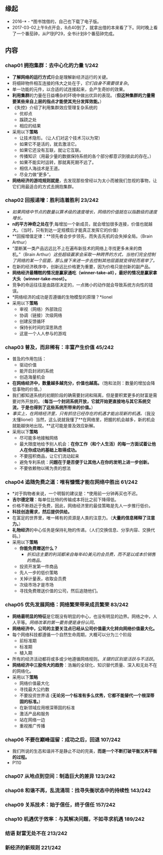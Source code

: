 ##  缘起
+ 2016-* - *图书馆借的，自己也下载了电子版。
+ 2017-03-02上午9点开会，8点40到了，就拿出借的本来看了下。同时晚上看了一个番茄钟，从P1到P29，全书计划8个番茄钟完成。

##  内容
###  chap01 拥抱集群：去中心化的力量  1/242
+ **了解网络的运行方式**将会是理解新经济运行的关键。
+ 将细碎物件相互连接的伟大之处在于，*它们自身不需要很复杂*。
+ 单一功能的元件，以合适的试连接起来，会产生奇妙的效果。
+ **利用集群**的力量在日益嘈杂的环境中做出优异的表现。（**但这种集群的力量需要某些来自上层的指点才能使其充分发挥效能。**）
+ 《失控》介绍了利用集群效应管理复杂系统的
	+ 优却点
	+ 蹊跷之处
	+ 相应的结果 
+ 采用以下**策略**
	+ 让技术隐形。（让人们对这个技术习以为常）
	+ 如果它不是活的，就去激活它。
	+ 如果它还没有互联，就让它互联。
	+ 传播知识（用最少量的数据保持系统的各个部分都意识到彼此的存在。）
	+ 如果不能实时运转，那就离死期不远了。
	+ 相信人海战术是王道。
	+ 尽全力做“更多”。
+ **网络经济的游戏规则就是**，去发现那些曾经以为太小而被我们忽视的事物，让它们用最适合的方式去拥抱集群。

###  chap02 回报递增：胜利连着胜利 23/242
+ *如果网络中节点的数量以算术级的速度增长，网络的价值就在以指数级的速度增长。*
+ **n的平方神奇之处在于**,每增加一个新成员，就会增加很多连接，价值也就越大。（当时，只有到达一定规模后才能真正发挥它的价值）
+ **回报增值定律：**领先者会步步领先，而失去先机的会失掉全局。（Brain Arthur）
+ “垄断某一类产品远远比不上在遍布新技术的网络上寻找更多未来的商机。”（Brain Arthur）*这些超级赢家会采取一种跨界的方式，当他们完全控制了网络的某一个层面，那么接下来进一步去控制其他层面就变得轻而易举了。*
+ 在新的经济秩序中，创新远比价格更为重要，因为价格只是创新的副产品。
+ **网络经济最糟糕的情况是赢家通吃（winner-take-all），最好的情况是赢家拿大头（winner-take-most）。**
+ 竞争的命运往往是由路径决定的，一点微小的动作就会导致系统方向性的错误。
+ *网络经济的成功是否遵循的生物模型的原理？*lionel
+ 采用以下**策略**
	+ 审视（网络）外部效应
	+ 协调（链接）次级网络 
	+ 创建反馈循环
	+ 保持长时间的深思熟虑
	+ 这是一个人人参与的游戏

###  chap03 普及，而非稀有：丰富产生价值 45/242
+ 普及的作用包括：
	+ 驱动价值
	+ 能开启封闭的系统
	+ 创造海量机会
+ **在网络经济中，数量越多越充分，价值也越高。**（饱和法则：数量的增加会降低事物的价值。） 
+ 我们都知道系统的初期阶段的确需要封闭和隔离，但是要积累更多的财富是需要对外开放的。（**每当一个封闭系统开放，它就开始更直接地与其它系统交流，于是也得到了这些系统所带来的价值。**）
+ *事实上，在网络经济里，只有抓住已经存在的机遇才能出现新的机遇。*（我没太懂lionel）当然，这么说就我懂了**在网络里，把握的机会越多，新的机会就能越快地出现。**这可能是普及效应新解。
+ 采用以下**策略**
	+ 尽可能多地接触网络
	+ 最大限度地给予别人机会：**在你工作（和个人生活）的每一方面试着让他人在你成功的基础上取得成功。**
	+ 不要囤积商品，让它们流动起来
	+ 避免专利系统：**问题在于是否便于让其他人在你的发明上进一步创新。**
	+ 不要依赖物以稀为贵的想法

###  chap04 追随免费之道：唯有慷慨才能在网络中胜出 61/242
+ *对于购物者来说，一个明智的建议是：*使用前一分钟再买也不迟。
+ **吉尔德定理**：每单位比特的传输成本将比之前下降得低。
+ 价格不断趋近于免费，因此，网络经济里的最佳策略是先人一步推行低价。
+ **科技创造需求，然后提供供给。**
+ 在富足的世界里，唯一稀有的资源是人类的注意力。（**大量的信息稀释了注意力。**）
+ **礼物经济**的中心任务是保持礼物的传递。（人们交换信息、分享内容、交换代码。）
+ 采用以下**策略**
	+ **你能免费赠送什么？**
		+ *折扣店主要的利润都来自每年40美元的会员费，而不是以成本价销售的商品。*
	+ 投资开发第一件商品
	+ 先人一步的低价策略
	+ 关掉计量表，收取会员费
	+ 次级市场才是市场
	+ 寻找免费赠送价值的公司，然后追随他们。

###  chap05 优先发展网络：网络繁荣带来成员繁荣 83/242
+ **网络最明显的特征**是它既没有明显的中心，也没有明显的边界。网络之中，人人平等。*网络改革的第一要务便是身份认同。*
+ **网络经济中，公司的主要关注点已经从公司价值最大化转向网络价值最大化。**
+ 每个网络科技都遵循一个自然生命周期，大概可以分为三个阶段
	+ 前标准期
	+ 标准期
	+ 植入期
+ 所有的经济活动都将或多或少地遵循网络规则。*关键的区别是活跃与不活跃*。
+ **网络经济中三股伟大的趋势**：浩瀚的全球化、知识替代质量、深入和无处不在的网络化。
+ 采用以下**策略**
	+ 网络价值最大化
	+ 寻找最大公约数
	+ 不要投资世界语 (**无论另一个标准有多么优秀，它都不能替代一个根深蒂固的标准。**)
	+ 在新领域应用根深蒂固的标准
	+ 激活产品和服务 
	+ 站在网络一边
	+ 重视推广传播

###  chap06 不要在巅峰逗留：成功之后，回退 107/242
+ 我们所说的生态和谐并不是静止不动的完美，**而是一个不断打破平衡又再平衡的过程。**
+ P110
###  chap07 从地点到空间：制造巨大的差异 123/242
###  chap08 和谐不再，乱流涌现：找寻失衡状态中的持续性 143/242
###  chap09 关系技术：始于信任，终于信任 157/242

###  chap10 机遇优于效率：与其解决问题，不如寻求机遇 189/242

###  结语 财富无处不在 213/242
###  新经济的新规则 221/242